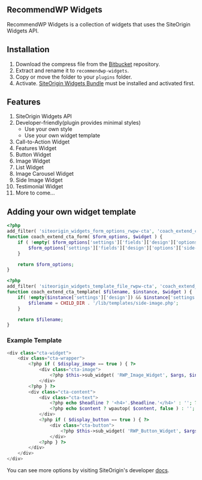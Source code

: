 ## RecommendWP Widgets

RecommendWP Widgets is a collection of widgets that uses the SiteOrigin Widgets API.

## Installation

1. Download the compress file from the [Bitbucket](https://bitbucket.org/webdevsuperfast/recommendwp-widgets/get/8a008270b06e.zip) repository.
2. Extract and rename it to `recommendwp-widgets`.
3. Copy or move the folder to your `plugins` folder.
4. Activate. [SiteOrigin Widgets Bundle](https://wordpress.org/plugins/so-widgets-bundle/) must be installed and activated first.

## Features

1. SiteOrigin Widgets API
2. Developer-friendly(plugin provides minimal styles)
    - Use your own style
    - Use your own widget template
3. Call-to-Action Widget
4. Features Widget
5. Button Widget
6. Image Widget
7. List Widget
8. Image Carousel Widget
9. Side Image Widget
10. Testimonial Widget
11. More to come...

## Adding your own widget template

```php
<?php
add_filter( 'siteorigin_widgets_form_options_rwpw-cta', 'coach_extend_cta_form', 10, 2 );
function coach_extend_cta_form( $form_options, $widget ) {
	if ( !empty( $form_options['settings']['fields']['design']['options'] ) ) {
		$form_options['settings']['fields']['design']['options']['side-image'] = __( 'Side Image', 'coach-template' );
	}

	return $form_options;
}
```

```php
<?php
add_filter( 'siteorigin_widgets_template_file_rwpw-cta', 'coach_extend_cta_template', 10, 3 );
function coach_extend_cta_template( $filename, $instance, $widget ) {
	if( !empty($instance['settings']['design']) && $instance['settings']['design'] == 'side-image' ) {
        $filename = CHILD_DIR . '/lib/templates/side-image.php'; 
    }

    return $filename;
}
```

### Example Template

```php
<div class="cta-widget">
	<div class="cta-wrapper">
		<?php if ( $display_image == true ) { ?>
			<div class="cta-image">
				<?php $this->sub_widget( 'RWP_Image_Widget', $args, $instance['image'] ); ?>
			</div>
		<?php } ?>
        <div class="cta-content">
            <div class="cta-text">
                <?php echo $headline ? '<h4>'.$headline.'</h4>' : ''; ?>
                <?php echo $content ? wpautop( $content, false ) : ''; ?>
            </div>
            <?php if ( $display_button == true ) { ?>
                <div class="cta-button">
                    <?php $this->sub_widget( 'RWP_Button_Widget', $args, $instance['button'] ); ?>
                </div>
            <?php } ?>
        </div>
	</div>
</div>
```

You can see more options by visiting SiteOrigin's developer [docs](https://siteorigin.com/docs/widgets-bundle/advanced-concepts/filters/form-options/).